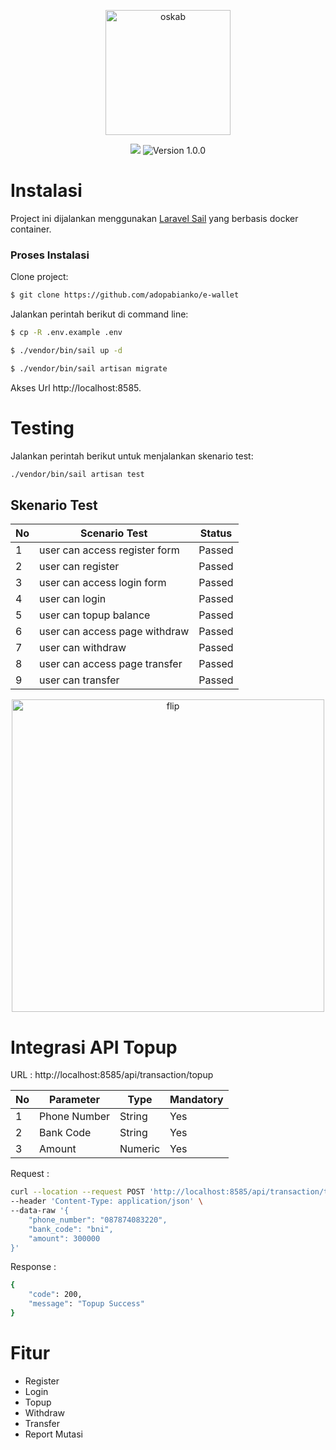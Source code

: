 <p align="center">
  <a href="#"><img alt="oskab" src="https://user-images.githubusercontent.com/8348927/104302627-9ba8fd80-54fb-11eb-9467-cb7aadc8e9d6.png" width="200"/></a>
</p>



<p align="center">
<a href="https://laravel.com"><img src="https://img.shields.io/badge/made%20with-Laravel-red"></a>
<img src="https://img.shields.io/badge/version-1.0.0-blueviolet" alt="Version 1.0.0">
</p>


# Instalasi

Project ini dijalankan menggunakan <a href="https://laravel.com/docs/8.x/sail">Laravel Sail</a> yang berbasis docker container.

### Proses Instalasi

Clone project:
```bash
$ git clone https://github.com/adopabianko/e-wallet
```

Jalankan perintah berikut di command line:

```bash
$ cp -R .env.example .env
```

```bash
$ ./vendor/bin/sail up -d
```

```bash
$ ./vendor/bin/sail artisan migrate
```

Akses Url http://localhost:8585.

# Testing

Jalankan perintah berikut untuk menjalankan skenario test:

```bash
./vendor/bin/sail artisan test
```

## Skenario Test

<table>
  <thead>
    <tr>
      <th>No</th>
      <th>Scenario Test</th>
      <th>Status</th>
    </tr>
  </thead>
  <tbody>
    <tr>
      <td>1</td>
      <td>user can access register form</td>
      <td>Passed</td>
    </tr>
    <tr>
      <td>2</td>
      <td>user can register</td>
      <td>Passed</td>
    </tr>
    <tr>
      <td>3</td>
      <td>user can access login form</td>
      <td>Passed</td>
    </tr>
    <tr>
      <td>4</td>
      <td>user can login</td>
      <td>Passed</td>
    </tr>
    <tr>
      <td>5</td>
      <td>user can topup balance</td>
      <td>Passed</td>
    </tr>
    <tr>
      <td>6</td>
      <td>user can access page withdraw</td>
      <td>Passed</td>
    </tr>
    <tr>
      <td>7</td>
      <td>user can withdraw</td>
      <td>Passed</td>
    </tr>
    <tr>
      <td>8</td>
      <td>user can access page transfer</td>
      <td>Passed</td>
    </tr>
    <tr>
      <td>9</td>
      <td>user can transfer</td>
      <td>Passed</td>
    </tr>
  </tbody>
</table>

<p align="center">
  <a href="#"><img alt="flip" src="https://user-images.githubusercontent.com/8348927/103419767-0c305000-4bc7-11eb-88fd-bb2a30267a8f.png" width="500"/></a>
</p>


# Integrasi API Topup
URL : http://localhost:8585/api/transaction/topup
<table>
    <thead>
        <tr>
            <th>No</th>
            <th>Parameter</th>
            <th>Type</th>
            <th>Mandatory</th>
        </tr>
    </thead>
    <tbody>
        <tr>
            <td>1</td>
            <td>Phone Number</td>
            <td>String</td>
            <td>Yes</td>
        </tr>
        <tr>
            <td>2</td>
            <td>Bank Code</td>
            <td>String</td>
            <td>Yes</td>
        </tr>
        <tr>
            <td>3</td>
            <td>Amount</td>
            <td>Numeric</td>
            <td>Yes</td>
        </tr>
    </tbody>
</table>


Request : 

```bash
curl --location --request POST 'http://localhost:8585/api/transaction/topup' \
--header 'Content-Type: application/json' \
--data-raw '{
    "phone_number": "087874083220",
    "bank_code": "bni",
    "amount": 300000
}'
```

Response : 

```bash
{
    "code": 200,
    "message": "Topup Success"
}
```

# Fitur
- Register
- Login
- Topup
- Withdraw
- Transfer
- Report Mutasi
